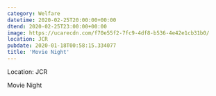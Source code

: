 ```yaml
---
category: Welfare
datetime: 2020-02-25T20:00:00+00:00
dtend: 2020-02-25T23:00:00+00:00
image: https://ucarecdn.com/f70e55f2-7fc9-4df8-b536-4e42e1cb31b0/
location: JCR
pubdate: 2020-01-18T00:58:15.334077
title: 'Movie Night'
---
```

Location: JCR

Movie Night